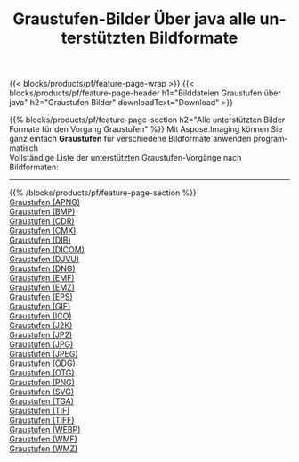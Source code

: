 ﻿---
title: Graustufen-Bilder Über java alle unterstützten Bildformate 
weight: 3920
url: /de/java/grayscale 
lang: de
langdirlevel: 2
locales: zh-hans,ja,it,ru,de,es,fr,nl,id,lt,pl,pt,vi,tr,ko,zh-hant,ar,hi,th,sv,cs,uk,he
description: Mit Aspose.Imaging können Sie ganz einfach Graustufen Bilder über java
---

{{< blocks/products/pf/feature-page-wrap >}}
{{< blocks/products/pf/feature-page-header h1="Bilddateien Graustufen über java" h2="Graustufen Bilder" downloadText="Download" >}}


{{% blocks/products/pf/feature-page-section  h2="Alle unterstützten Bilder Formate für den Vorgang Graustufen" %}}
Mit Aspose.Imaging können Sie ganz einfach **Graustufen** für verschiedene Bildformate anwenden programmatisch
<br/>
Vollständige Liste der unterstützten Graustufen-Vorgänge nach Bildformaten:
<hr/>
{{% /blocks/products/pf/feature-page-section %}}
<div class="container-fluid productfamilypage bg-gray">
    <div class="convertypes bg-gray agp-content section">
        <div class="container">
		<div class="row other-converters">
		    <div class='col-md-2 other-converter remove-lp remove-rp'><a href="/imaging/de/java/grayscale/apng" >Graustufen (APNG)</a></div><div class='col-md-2 other-converter remove-lp remove-rp'><a href="/imaging/de/java/grayscale/bmp" >Graustufen (BMP)</a></div><div class='col-md-2 other-converter remove-lp remove-rp'><a href="/imaging/de/java/grayscale/cdr" >Graustufen (CDR)</a></div><div class='col-md-2 other-converter remove-lp remove-rp'><a href="/imaging/de/java/grayscale/cmx" >Graustufen (CMX)</a></div><div class='col-md-2 other-converter remove-lp remove-rp'><a href="/imaging/de/java/grayscale/dib" >Graustufen (DIB)</a></div><div class='col-md-2 other-converter remove-lp remove-rp'><a href="/imaging/de/java/grayscale/dicom" >Graustufen (DICOM)</a></div><div class='col-md-2 other-converter remove-lp remove-rp'><a href="/imaging/de/java/grayscale/djvu" >Graustufen (DJVU)</a></div><div class='col-md-2 other-converter remove-lp remove-rp'><a href="/imaging/de/java/grayscale/dng" >Graustufen (DNG)</a></div><div class='col-md-2 other-converter remove-lp remove-rp'><a href="/imaging/de/java/grayscale/emf" >Graustufen (EMF)</a></div><div class='col-md-2 other-converter remove-lp remove-rp'><a href="/imaging/de/java/grayscale/emz" >Graustufen (EMZ)</a></div><div class='col-md-2 other-converter remove-lp remove-rp'><a href="/imaging/de/java/grayscale/eps" >Graustufen (EPS)</a></div><div class='col-md-2 other-converter remove-lp remove-rp'><a href="/imaging/de/java/grayscale/gif" >Graustufen (GIF)</a></div><div class='col-md-2 other-converter remove-lp remove-rp'><a href="/imaging/de/java/grayscale/ico" >Graustufen (ICO)</a></div><div class='col-md-2 other-converter remove-lp remove-rp'><a href="/imaging/de/java/grayscale/j2k" >Graustufen (J2K)</a></div><div class='col-md-2 other-converter remove-lp remove-rp'><a href="/imaging/de/java/grayscale/jp2" >Graustufen (JP2)</a></div><div class='col-md-2 other-converter remove-lp remove-rp'><a href="/imaging/de/java/grayscale/jpg" >Graustufen (JPG)</a></div><div class='col-md-2 other-converter remove-lp remove-rp'><a href="/imaging/de/java/grayscale/jpeg" >Graustufen (JPEG)</a></div><div class='col-md-2 other-converter remove-lp remove-rp'><a href="/imaging/de/java/grayscale/odg" >Graustufen (ODG)</a></div><div class='col-md-2 other-converter remove-lp remove-rp'><a href="/imaging/de/java/grayscale/otg" >Graustufen (OTG)</a></div><div class='col-md-2 other-converter remove-lp remove-rp'><a href="/imaging/de/java/grayscale/png" >Graustufen (PNG)</a></div><div class='col-md-2 other-converter remove-lp remove-rp'><a href="/imaging/de/java/grayscale/svg" >Graustufen (SVG)</a></div><div class='col-md-2 other-converter remove-lp remove-rp'><a href="/imaging/de/java/grayscale/tga" >Graustufen (TGA)</a></div><div class='col-md-2 other-converter remove-lp remove-rp'><a href="/imaging/de/java/grayscale/tif" >Graustufen (TIF)</a></div><div class='col-md-2 other-converter remove-lp remove-rp'><a href="/imaging/de/java/grayscale/tiff" >Graustufen (TIFF)</a></div><div class='col-md-2 other-converter remove-lp remove-rp'><a href="/imaging/de/java/grayscale/webp" >Graustufen (WEBP)</a></div><div class='col-md-2 other-converter remove-lp remove-rp'><a href="/imaging/de/java/grayscale/wmf" >Graustufen (WMF)</a></div><div class='col-md-2 other-converter remove-lp remove-rp'><a href="/imaging/de/java/grayscale/wmz" >Graustufen (WMZ)</a></div>
                </div>
        </div>
    </div>
</div>
<br/>
